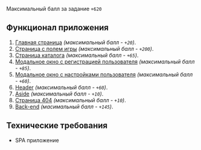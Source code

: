 Максимальный балл за задание `+620`

## Функционал приложения

 1. [Главная страница](modules/main-page.md) _(максимальный балл - `+20`)_.
 2. [Страница с полем игры](modules/playground.md) _(максимальный балл - `+200`)_.
 3. [Страница каталога](modules/catalogue.md) _(максимальный балл - `+65`)_.
 4. [Модальное окно с регистрацией пользователя](modules/register.md) _(максимальный балл - `+85`)_.
 5. [Модальное окно с настройками пользователя](modules/settings.md) _(максимальный балл - `+60`)_.
 6. [Header](modules/header.md) _(максимальный балл - `+60`)_.
 7. [Aside](modules/aside.md) _(максимальный балл - `+10`)_.
 8. [Страница 404](modules/404-page.md) _(максимальный балл - `+10`)_.
 9. [Back-end](modules/back-end.md) _(масимальный балл - `+145`)_.

## Технические требования
 - SPA приложение

